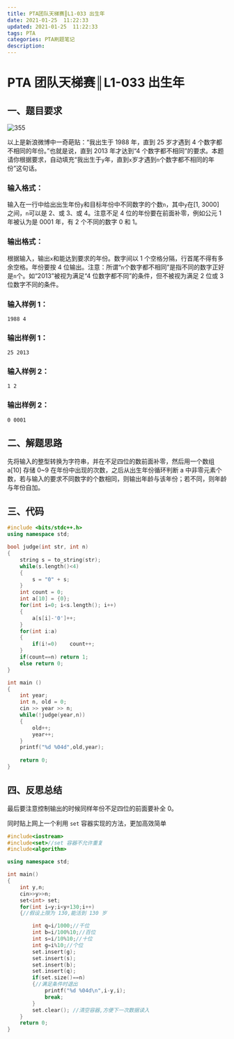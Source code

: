 ```yaml
---
title: PTA团队天梯赛║L1-033 出生年
date: 2021-01-25  11:22:33
updated: 2021-01-25  11:22:33
tags: PTA
categories: PTA刷题笔记
description:
---
```


# PTA 团队天梯赛║L1-033 **出生年**

## 一、题目要求

![355](https://img-blog.csdnimg.cn/img_convert/9bfc3d1945821cc5f50d46aa57613714.png)

以上是新浪微博中一奇葩贴：“我出生于 1988 年，直到 25 岁才遇到 4 个数字都不相同的年份。”也就是说，直到 2013 年才达到“4 个数字都不相同”的要求。本题请你根据要求，自动填充“我出生于`y`年，直到`x`岁才遇到`n`个数字都不相同的年份”这句话。

### 输入格式：

输入在一行中给出出生年份`y`和目标年份中不同数字的个数`n`，其中`y`在[1, 3000] 之间，`n`可以是 2、或 3、或 4。注意不足 4 位的年份要在前面补零，例如公元 1 年被认为是 0001 年，有 2 个不同的数字 0 和 1。

### 输出格式：

根据输入，输出`x`和能达到要求的年份。数字间以 1 个空格分隔，行首尾不得有多余空格。年份要按 4 位输出。注意：所谓“`n`个数字都不相同”是指不同的数字正好是`n`个。如“2013”被视为满足“4 位数字都不同”的条件，但不被视为满足 2 位或 3 位数字不同的条件。

### 输入样例 1：

```in
1988 4
```

### 输出样例 1：

```out
25 2013
```

### 输入样例 2：

```in
1 2
```

### 输出样例 2：

```out
0 0001
```

## 二、解题思路

先将输入的整型转换为字符串，并在不足四位的数前面补零，然后用一个数组 a[10] 存储 0~9 在年份中出现的次数，之后从出生年份循环判断 a 中非零元素个数，若与输入的要求不同数字的个数相同，则输出年龄与该年份；若不同，则年龄与年份自加。

## 三、代码

```cpp
#include <bits/stdc++.h>
using namespace std;

bool judge(int str, int n)
{
    string s = to_string(str);
    while(s.length()<4)
    {
        s = "0" + s;
    }
    int count = 0;
    int a[10] = {0};
    for(int i=0; i<s.length(); i++)
    {
        a[s[i]-'0']++;
    }
    for(int i:a)
    {
        if(i!=0)    count++;
    }
    if(count==n) return 1;
    else return 0;
}

int main ()
{
    int year;
    int n, old = 0;
    cin >> year >> n;
    while(!judge(year,n))
    {
        old++;
        year++;
    }
    printf("%d %04d",old,year);
    
    return 0;
}

```

## 四、反思总结

最后要注意控制输出的时候同样年份不足四位的前面要补全 0。

同时贴上网上一个利用 `set` 容器实现的方法，更加高效简单

```cpp
#include<iostream>
#include<set>//set 容器不允许重复 
#include<algorithm> 

using namespace std;

int main()
{
	int y,n;
	cin>>y>>n;
	set<int> set;
	for(int i=y;i<y+130;i++)
	{//假设上限为 130,能活到 130 岁 

		int q=i/1000;//千位	 
		int b=i/100%10;//百位	 
		int s=i/10%10;//十位	 
		int g=i%10;//个位
		set.insert(g);
		set.insert(s);
		set.insert(b);
		set.insert(q);
		if(set.size()==n)
		{//满足条件时退出 
			printf("%d %04d\n",i-y,i);
			break;			
		}
		set.clear(); //清空容器,方便下一次数据读入 
	}
	return 0;
}

```

